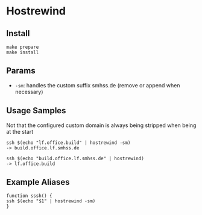 # Hostrewind

## Install
```shell
make prepare
make install
```

## Params
* `-sm`: handles the custom suffix smhss.de (remove or append when necessary)

## Usage Samples
Not that the configured custom domain is always being stripped when being at the start
```
ssh $(echo "lf.office.build" | hostrewind -sm)
-> build.office.lf.smhss.de

ssh $(echo "build.office.lf.smhss.de" | hostrewind)
-> lf.office.build
```

## Example Aliases
```
function sssh() {
ssh $(echo "$1" | hostrewind -sm)
}
```